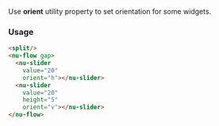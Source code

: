 Use **orient** utility property to set orientation for some widgets.

### Usage

```html
<split/>
<nu-flow gap>
  <nu-slider
    value="20"
    orient="h"></nu-slider>
  <nu-slider
    value="20"
    height="5"
    orient="v"></nu-slider>
</nu-flow>
```
```
